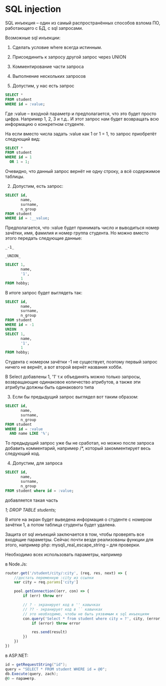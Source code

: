 # SQL injection

SQL инъекция – один из самый распространённых способов взлома ПО, работающего с БД, с sql запросами.

Возможные sql инъекции:

1. Сделать условие where всегда истинным.
2. Присоединить к запросу другой запрос через UNION
3. Комментирование части запроса
4. Выполнение нескольких запросов

5. Допустим, у нас есть запрос

```sql
SELECT *
FROM student
WHERE id = :value;
```

Где :value – входной параметр и предполагается, что это будет просто цифра. Например 1, 2, 3 и т.д.. И этот запрос нам будет возвращать всю информацию о конкретном студенте.

На если вместо числа задать :value как 1 or 1 = 1, то запрос приобретёт следующий вид:

```sql
SELECT *
FROM student
WHERE id = 1
  OR 1 = 1;
```

Очевидно, что данный запрос вернёт не одну строку, а всё содержимое таблицы.

2. Допустим, есть запрос:

```sql
SELECT id,
       name,
       surname,
       n_group
FROM student
WHERE id = :__value;
```

Предполагается, что :value будет принимать число и выводиться номер зачётки, имя, фамилия и номер группа студента. Но можно вместо этого передать следующие данные:

`_-1_`

`_UNION_`

```sql
SELECT 1,
       name,
       '1',
       1
FROM hobby;
```

В итоге запрос будет выглядеть так:

```sql
SELECT id,
       name,
       surname,
       n_group
FROM student
WHERE id = -1
UNION
SELECT 1,
       name,
       '1',
       1
FROM hobby;
```

Студента с номером зачётки -1 не существует, поэтому первый запрос ничего не вернёт, а вот второй вернёт названия хобби.

В Select добавлены 1, '1' т.к объединять можно только запросы, возвращающие одинаковое количество атрибутов, а также эти атрибуты должны быть одинакового типа

3. Если бы предыдущий запрос выглядел вот таким образом:

```sql
SELECT id,
       name,
       surname,
       n_group
FROM student
WHERE id = :value
  AND name LIKE '%';
```

То предыдущий запрос уже бы не сработал, но можно после запроса добавить комментарий, например /\*, который закомментирует весь следующий код.

4. Допустим, для запроса

```sql
SELECT id,
       name,
       surname,
       n_group
FROM student where id = :value;
```

добавляется такая часть

_1;_ _DROP_ _TABLE_ _students;_

В итоге на экран будет выведена информация о студенте с номером зачётки 1, а потом таблица студенты будет удалена.

Защита от sql инъекций заключается в том, чтобы проверять все входящие параметры. Сейчас почти везде реализованы функции для этого, например php: mysqli_real_escape_string – для проверки.

Необходимо всех использовать параметры, например

в Node.Js:

```js
router.get('/student/city/:city', (req, res, next) => {
	//достать переменную :city из ссылки
	var city = req.params['city']

	pool.getConnection((err, con) => {
		if (err) throw err

		// ? - экранирует код в '' кавычках
		// ?? - экранирует код в `` кавычках
		// это необходимо, чтобы не быть уязвимым к sql инъекциям
		con.query('Select * from student where city = ?', city, (error, result) => {
			if (error) throw error

			res.send(result)
		})
	})
})
```

в ASP.NET:

```c#
id = getRequestString("id");
query = "SELECT * FROM student WHERE id = @0";
db.Execute(query, zach);
@0 – параметр.
```
